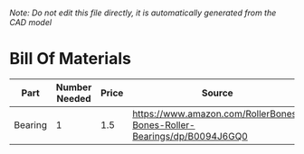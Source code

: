 ###### Note: Do not edit this file directly, it is automatically generated from the CAD model 
# Bill Of Materials 
 |Part|Number Needed|Price|Source| 
 |----|----------|-----|-----|
|Bearing|1|1.5|https://www.amazon.com/RollerBones-Bones-Roller-Bearings/dp/B0094J6GQ0|